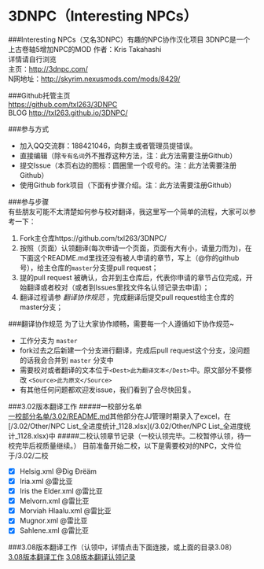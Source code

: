 3DNPC（Interesting NPCs）
=====
###Interesting NPCs（又名3DNPC）有趣的NPC协作汉化项目
3DNPC是一个上古卷轴5增加NPC的MOD 作者：Kris Takahashi  
详情请自行浏览  
主页：http://3dnpc.com/  
N网地址：http://skyrim.nexusmods.com/mods/8429/  

###Github托管主页  
https://github.com/txl263/3DNPC  
BLOG http://txl263.github.io/3DNPC/  

###参与方式
-   加入QQ交流群：188421046，向群主或者管理员提错误。
-   直接编辑（除`专有名词`外不推荐这种方法，注：此方法需要注册Github）
-   提交Issue（本页右边的图标：圆圈里一个叹号的。注：此方法需要注册Github）
-   使用Github fork项目（下面有步骤介绍。注：此方法需要注册Github）

###参与步骤  
有些朋友可能不太清楚如何参与校对翻译，我这里写一个简单的流程，大家可以参考一下：  
1.  Fork主仓库https://github.com/txl263/3DNPC/  
2.  按照（页面）认领翻译(每次申请一个页面，页面有大有小，请量力而为)，在下面这个README.md里找还没有被人申请的章节，写上（@你的github号），给主仓库的`master`分支提pull request；  
3.  提的pull request 被确认，合并到主仓库后，代表你申请的章节占位完成，开始翻译或者校对（或者到Issues里找文件名认领记录去申请）；  
4.  翻译过程请参 _翻译协作规范_ ，完成翻译后提交pull request给主仓库的master分支；  

###翻译协作规范
为了让大家协作顺畅，需要每一个人遵循如下协作规范~  
-   工作分支为 `master`  
-   fork过去之后新建一个分支进行翻译，完成后pull request这个分支，没问题的话我会合并到 `master` 分支中
-   需要校对或者翻译的文本位于`<Dest>此为翻译文本</Dest>`中。原文部分不要修改 `<Source>此为原文</Source>`  
-   有其他任何问题都欢迎发issue，我们看到了会尽快回复。  

###3.02版本翻译工作
#####一校部分名单   
[一校部分名单/3.02/README.md](/3.02/README.md)其他部分在JJ管理时期录入了excel，在[/3.02/Other/NPC List_全进度统计_1128.xlsx](/3.02/Other/NPC List_全进度统计_1128.xlsx)中
#####二校认领章节记录（一校认领完毕。二校暂停认领，待一校完毕后视质量继续。）
目前准备开始二校，以下是需要校对的NPC，文件位于/3.02/二校   
- [x] Helsig.xml  @Ðig Ðrëäm  
- [x] Iria.xml  @雷比亚  
- [x] Iris the Elder.xml  @雷比亚  
- [x] Melvorn.xml @雷比亚  
- [x] Morviah Hlaalu.xml  @雷比亚  
- [x] Mugnor.xml  @雷比亚  
- [x] Sahlene.xml @雷比亚  

###3.08版本翻译工作（认领中，详情点击下面连接，或上面的目录3.08）  
[3.08版本翻译工作](/3.08/readme.md)
[3.08版本翻译认领记录](/3.08/翻译分配记录.md)  






